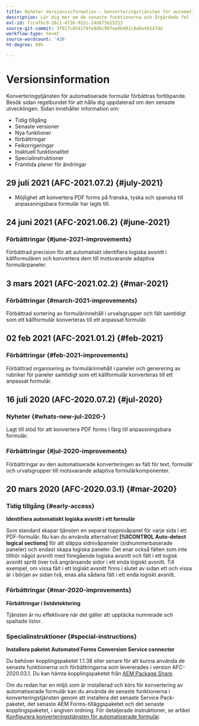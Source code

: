 ```yaml
---
title: Nyheter Versionsinformation – konverteringstjänsten för automatiserade formulär
description: Lär dig mer om de senaste funktionerna och åtgärdade fel för konverteringstjänsten för automatiserade formulär
exl-id: fccafbc9-28c1-4736-922c-24d675b25213
source-git-commit: 3f91fc0541f8fe8dbc997ae0b401c8a0a49347dd
workflow-type: tm+mt
source-wordcount: '426'
ht-degree: 80%

---
```


# Versionsinformation

Konverteringstjänsten för automatiserade formulär förbättras fortlöpande. Besök sidan regelbundet för att hålla dig uppdaterad om den senaste utvecklingen. Sidan innehåller information om:

* Tidig tillgång
* Senaste versioner
* Nya funktioner
* förbättringar
* Felkorrigeringar
* Inaktuell funktionalitet
* Specialinstruktioner
* Framtida planer för ändringar

## 29 juli 2021 (AFC-2021.07.2) {#july-2021}

* Möjlighet att konvertera PDF forms på franska, tyska och spanska till anpassningsbara formulär har lagts till.

## 24 juni 2021 (AFC-2021.06.2) {#june-2021}

### Förbättringar {#june-2021-improvements}

Förbättrad precision för att automatiskt identifiera logiska avsnitt i källformulären och konvertera dem till motsvarande adaptiva formulärpaneler.

## 3 mars 2021 (AFC-2021.02.2) {#mar-2021}

### Förbättringar {#march-2021-improvements}

Förbättrad sortering av formulärinnehåll i urvalsgrupper och fält samtidigt som ett källformulär konverteras till ett anpassat formulär.

## 02 feb 2021 (AFC-2021.01.2) {#feb-2021}

### Förbättringar {#feb-2021-improvements}

Förbättrad organisering av formulärinnehåll i paneler och generering av rubriker för paneler samtidigt som ett källformulär konverteras till ett anpassat formulär.

## 16 juli 2020 (AFC-2020.07.2) {#jul-2020}

### Nyheter {#whats-new-jul-2020-}

Lagt till stöd för att konvertera PDF forms i färg till anpassningsbara formulär.

### Förbättringar {#jul-2020-improvements}

Förbättringar av den automatiserade konverteringen av fält för text, formulär och urvalsgrupper till motsvarande adaptiva formulärkomponenter.


## 20 mars 2020 (AFC-2020.03.1) {#mar-2020}

### Tidig tillgång {#early-access}

**Identifiera automatiskt logiska avsnitt i ett formulär**

Som standard skapar tjänsten en separat toppnivåpanel för varje sida i ett PDF-formulär. Nu kan du använda alternativet **[!UICONTROL Auto-detect logical sections]** för att släppa sidnivåpaneler (sidnummerbaserade paneler) och endast skapa logiska paneler. Det enar också fälten som inte tillhör något avsnitt med föregående logiska avsnitt och fält i ett logisk avsnitt spritt över två angränsande sidor i ett enda logiskt avsnitt. Till exempel, om vissa fält i ett logiskt avsnitt finns i slutet av sidan ett och vissa är i början av sidan två, enas alla sådana fält i ett enda logiskt avsnitt.

### Förbättringar {#mar-2020-improvements}

**Förbättringar i listdetektering**

Tjänsten är nu effektivare när det gäller att upptäcka numrerade och spaltade listor.

### Specialinstruktioner {#special-instructions}

**Installera paketet Automated Forms Conversion Service connector**

Du behöver kopplingspaketet 1.1.38 eller senare för att kunna använda de senaste funktionerna och förbättringarna som levererades i version AFC-2020.03.1. Du kan hämta kopplingspaketet från [AEM Package Share](https://www.adobeaemcloud.com/content/marketplace/marketplaceProxy.html?packagePath=/content/companies/public/adobe/packages/cq650/featurepack/AFCS-Connector-2020.03.1).

Om du redan har en miljö som är installerad och körs för konvertering av automatiserade formulär kan du använda de senaste funktionerna i konverteringstjänsten genom att installera det senaste Service Pack-paketet, det senaste AEM Forms-tilläggspaketet och det senaste kopplingspaketet, i angiven ordning. För detaljerade instruktioner, se artikel [Konfigurera konverteringstjänsten för automatiserade formulär](configure-service.md).
